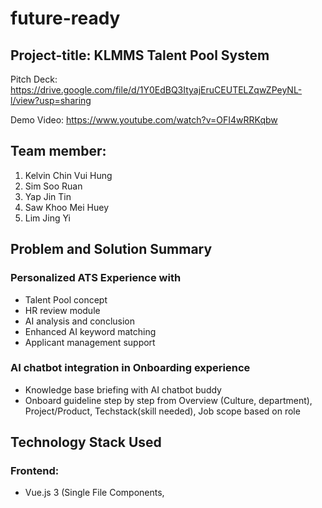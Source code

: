 # future-ready
## Project-title: KLMMS Talent Pool System
Pitch Deck: https://drive.google.com/file/d/1Y0EdBQ3ItyajEruCEUTELZqwZPeyNL-l/view?usp=sharing

Demo Video: https://www.youtube.com/watch?v=OFI4wRRKqbw
## Team member:
1. Kelvin Chin Vui Hung
2. Sim Soo Ruan
3. Yap Jin Tin
4. Saw Khoo Mei Huey
5. Lim Jing Yi

## Problem and Solution Summary
### Personalized ATS Experience with 
- Talent Pool concept
- HR review module
- AI analysis and conclusion
- Enhanced AI keyword matching 
- Applicant management support

### AI chatbot integration in Onboarding experience
- Knowledge base briefing with AI chatbot buddy
- Onboard guideline step by step from Overview (Culture, department), Project/Product, Techstack(skill needed), Job scope based on role

## Technology Stack Used
### Frontend:
- Vue.js 3 (Single File Components, <script setup>)
- Vite (for fast development/build)
- TypeScript (see .ts files and config)
- Tailwind CSS (see tailwind.config.js and utility classes)

### Backend/Server Scripts: 
- Node.js & Supabase(PostgreSQL) for backend database

### Middleware:
- Express.js

### Database: 
- Supabase (PostgreSQL) (to store job postings, applicant profiles, and their embeddings)

### AI Model: 
- **Resume Matching algorithm:** bge-small-en-v1.5
- **Document Summarizing:** flan-t5-base
- Chatbot:
  - **Question & Answering model:** Xenova/distilbert-base-uncased-distilled-squad/DistilBERT SQuAD
  - **Retrieval-Augmented Generation(RAG):** all-MiniLM-L6-v2 
  
## Setup Instructions
1. Clone Github repos 
2. Run command below.
> npm install
> 
> npm install @supabase/supabase-js
>
> npm install concurrently
> 
> npm run dev:full
3. Ctrl + click the local link

![Click Link example](code/public/LocalLinkexample.png)

## Reflection on Challenges and Learning
Throughout this project, we encountered several obstacles and challenges that pushed us out of our comfort zone and helped us grow. 
At the beginning of the project development, we were unfamiliar with AI APIs, and unable to make the right decision on choosing the model that balanced both performance and accuracy was not easy. 
We also struggled on understanding the flow of examining APIs, specifically under time constraints, while ensuring the integration of AI model that can work smoothly across the frontend, backend, and database in the system. 

Despite these challenges, we gained valuable insights, experience and learning. 
We learned how to build a complete project from the ground up, integrating HuggingFace models into the system through API, and setting up a project with Vue.js. 
We also became familiar with utilizing new database which is Supabase and developed a stronger understanding of the current talent acquisition landscape. 

Overall, these challenges enhanced our technical skills and gave us insights into managing real-world project development.
